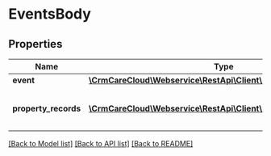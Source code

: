 # EventsBody

## Properties
Name | Type | Description | Notes
------------ | ------------- | ------------- | -------------
**event** | [**\CrmCareCloud\Webservice\RestApi\Client\Model\Event**](Event.md) |  | 
**property_records** | [**\CrmCareCloud\Webservice\RestApi\Client\Model\PropertyRecord[]**](PropertyRecord.md) | List of an event property records. | [optional] 

[[Back to Model list]](../../README.md#documentation-for-models) [[Back to API list]](../../README.md#documentation-for-api-endpoints) [[Back to README]](../../README.md)

